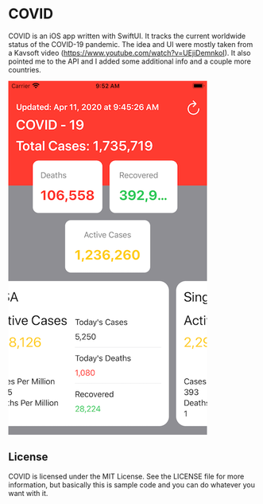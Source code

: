 # COVID

COVID is an iOS app written with SwiftUI. It tracks the current worldwide status of the COVID-19 pandemic. The idea and UI were mostly taken from a Kavsoft video (https://www.youtube.com/watch?v=UEjiDemnkoI). It also pointed me to the API and I added some additional info and a couple more countries.



<img src="Screenshot.png">


## License

COVID is licensed under the MIT License. See the LICENSE file for more information, but basically this is sample code and you can do whatever you want with it.
